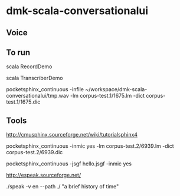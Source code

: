 # dmk-scala-conversationalui

Voice
--

To run
--
 scala RecordDemo

 scala TranscriberDemo

 pocketsphinx_continuous -infile ~/workspace/dmk-scala-conversationalui/tmp.wav -lm corpus-test.1/1675.lm -dict corpus-test.1/1675.dic

Tools
---
http://cmusphinx.sourceforge.net/wiki/tutorialsphinx4

 pocketsphinx_continuous -inmic yes -lm corpus-test.2/6939.lm -dict corpus-test.2/6939.dic

 pocketsphinx_continuous -jsgf hello.jsgf -inmic yes

http://espeak.sourceforge.net/

  ./speak -v en --path ./ "a brief history of time"

